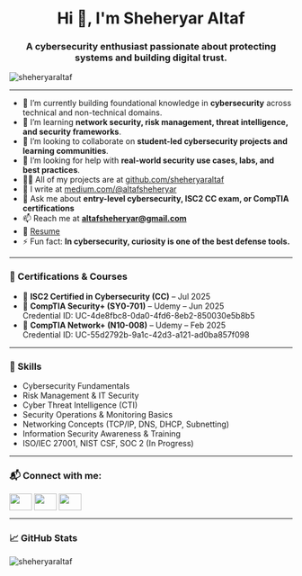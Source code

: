 <h1 align="center">Hi 👋, I'm Sheheryar Altaf</h1>
<h3 align="center">A cybersecurity enthusiast passionate about protecting systems and building digital trust.</h3>

<p align="left"> 
  <img src="https://komarev.com/ghpvc/?username=sheheryaraltaf&label=Profile%20views&color=0e75b6&style=flat" alt="sheheryaraltaf" /> 
</p>

---

- 🔭 I’m currently building foundational knowledge in **cybersecurity** across technical and non-technical domains.  
- 🌱 I’m learning **network security, risk management, threat intelligence, and security frameworks**.  
- 👯 I’m looking to collaborate on **student-led cybersecurity projects and learning communities**.  
- 🤝 I’m looking for help with **real-world security use cases, labs, and best practices**.  
- 👨‍💻 All of my projects are at [github.com/sheheryaraltaf](https://github.com/sheheryaraltaf)  
- 📝 I write at [medium.com/@altafsheheryar](https://medium.com/@altafsheheryar)  
- 💬 Ask me about **entry-level cybersecurity, ISC2 CC exam, or CompTIA certifications**  
- 📫 Reach me at **altafsheheryar@gmail.com**  
- 📄 [Resume](https://docs.google.com/document/d/1E_A5swqJNWkwVd-HpfqEx366gIXMDxjZ/view)  
- ⚡ Fun fact: **In cybersecurity, curiosity is one of the best defense tools.**  

---

### 🏅 Certifications & Courses

- 📜 **ISC2 Certified in Cybersecurity (CC)** – Jul 2025  
- 📜 **CompTIA Security+ (SY0-701)** – Udemy – Jun 2025  
  Credential ID: UC-4de8fbc8-0da0-4fd6-8eb2-850030e5b8b5  
- 📜 **CompTIA Network+ (N10-008)** – Udemy – Feb 2025  
  Credential ID: UC-55d2792b-9a1c-42d3-a121-ad0ba857f098  

---

### 🧠 Skills

- Cybersecurity Fundamentals  
- Risk Management & IT Security  
- Cyber Threat Intelligence (CTI)  
- Security Operations & Monitoring Basics  
- Networking Concepts (TCP/IP, DNS, DHCP, Subnetting)  
- Information Security Awareness & Training  
- ISO/IEC 27001, NIST CSF, SOC 2 (In Progress)  

---

### 📬 Connect with me:
<p align="left">
<a href="https://linkedin.com/in/sheheryaraltaf" target="blank"><img align="center" src="https://raw.githubusercontent.com/rahuldkjain/github-profile-readme-generator/master/src/images/icons/Social/linked-in-alt.svg" height="30" width="40" /></a>
<a href="https://medium.com/@altafsheheryar" target="blank"><img align="center" src="https://raw.githubusercontent.com/rahuldkjain/github-profile-readme-generator/master/src/images/icons/Social/medium.svg" height="30" width="40" /></a>
<a href="https://www.youtube.com/c/sheheryargrc" target="blank"><img align="center" src="https://raw.githubusercontent.com/rahuldkjain/github-profile-readme-generator/master/src/images/icons/Social/youtube.svg" height="30" width="40" /></a>
</p>

---

### 📈 GitHub Stats
<p><img align="center" src="https://github-readme-streak-stats.herokuapp.com/?user=sheheryaraltaf&" alt="sheheryaraltaf" /></p>
